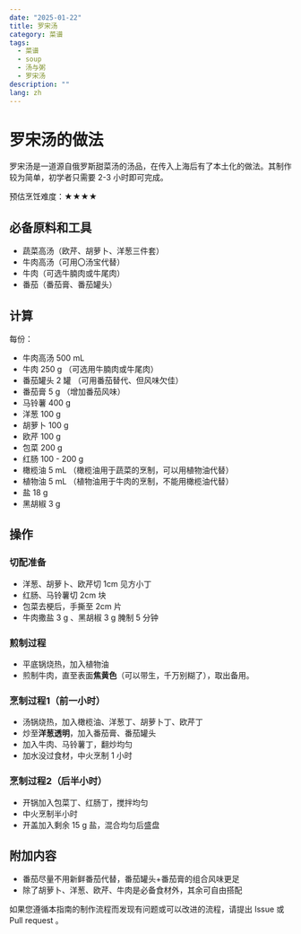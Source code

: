 ```yaml
---
date: "2025-01-22"
title: 罗宋汤
category: 菜谱
tags:
  - 菜谱
  - soup
  - 汤与粥
  - 罗宋汤
description: ""
lang: zh
---
```


# 罗宋汤的做法

罗宋汤是一道源自俄罗斯甜菜汤的汤品，在传入上海后有了本土化的做法。其制作较为简单，初学者只需要 2-3 小时即可完成。

预估烹饪难度：★★★★

## 必备原料和工具

- 蔬菜高汤（欧芹、胡萝卜、洋葱三件套）
- 牛肉高汤（可用〇汤宝代替）
- 牛肉（可选牛腩肉或牛尾肉）
- 番茄（番茄膏、番茄罐头）

## 计算

每份：

- 牛肉高汤 500 mL
- 牛肉 250 g （可选用牛腩肉或牛尾肉）
- 番茄罐头 2 罐 （可用番茄替代、但风味欠佳）
- 番茄膏 5 g （增加番茄风味）
- 马铃薯 400 g
- 洋葱 100 g
- 胡萝卜 100 g
- 欧芹 100 g
- 包菜 200 g
- 红肠 100 - 200 g
- 橄榄油 5 mL （橄榄油用于蔬菜的烹制，可以用植物油代替）
- 植物油 5 mL （植物油用于牛肉的烹制，不能用橄榄油代替）
- 盐 18 g
- 黑胡椒 3 g

## 操作

### 切配准备

- 洋葱、胡萝卜、欧芹切 1cm 见方小丁
- 红肠、马铃薯切 2cm 块
- 包菜去梗后，手撕至 2cm 片
- 牛肉撒盐 3 g 、黑胡椒 3 g 腌制 5 分钟

### 煎制过程

- 平底锅烧热，加入植物油
- 煎制牛肉，直至表面**焦黄色**（可以带生，千万别糊了），取出备用。

### 烹制过程1（前一小时）

- 汤锅烧热，加入橄榄油、洋葱丁、胡萝卜丁、欧芹丁
- 炒至**洋葱透明**，加入番茄膏、番茄罐头
- 加入牛肉、马铃薯丁，翻炒均匀
- 加水没过食材，中火烹制 1 小时

### 烹制过程2（后半小时）

- 开锅加入包菜丁、红肠丁，搅拌均匀
- 中火烹制半小时
- 开盖加入剩余 15 g 盐，混合均匀后盛盘

## 附加内容

- 番茄尽量不用新鲜番茄代替，番茄罐头+番茄膏的组合风味更足
- 除了胡萝卜、洋葱、欧芹、牛肉是必备食材外，其余可自由搭配

如果您遵循本指南的制作流程而发现有问题或可以改进的流程，请提出 Issue 或 Pull request 。
